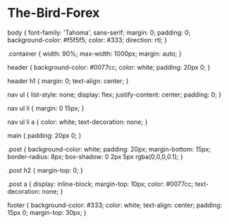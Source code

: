 # The-Bird-Forex
body {
  font-family: 'Tahoma', sans-serif;
  margin: 0;
  padding: 0;
  background-color: #f5f5f5;
  color: #333;
  direction: rtl;
}

.container {
  width: 90%;
  max-width: 1000px;
  margin: auto;
}

header {
  background-color: #0077cc;
  color: white;
  padding: 20px 0;
}

header h1 {
  margin: 0;
  text-align: center;
}

nav ul {
  list-style: none;
  display: flex;
  justify-content: center;
  padding: 0;
}

nav ul li {
  margin: 0 15px;
}

nav ul li a {
  color: white;
  text-decoration: none;
}

main {
  padding: 20px 0;
}

.post {
  background-color: white;
  padding: 20px;
  margin-bottom: 15px;
  border-radius: 8px;
  box-shadow: 0 2px 5px rgba(0,0,0,0.1);
}

.post h2 {
  margin-top: 0;
}

.post a {
  display: inline-block;
  margin-top: 10px;
  color: #0077cc;
  text-decoration: none;
}

footer {
  background-color: #333;
  color: white;
  text-align: center;
  padding: 15px 0;
  margin-top: 30px;
}
